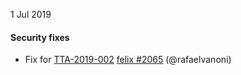 1 Jul 2019

#### Security fixes

- Fix for [TTA-2019-002](https://www.projectcalico.org/security-bulletins/) [felix #2065](https://github.com/projectcalico/felix/pull/2065) (@rafaelvanoni)
